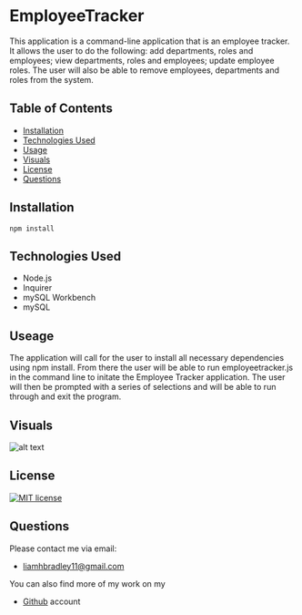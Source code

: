 # EmployeeTracker

This application is a command-line application that is an employee tracker.  It allows the user to do the following: add departments, roles and employees; view departments, roles and employees; update employee roles.  The user will also be able to remove employees, departments and roles from the system.

## Table of Contents
  * [Installation](#installation)
  * [Technologies Used](#technologies)
  * [Usage](#useage)
  * [Visuals](#visuals)
  * [License](#license)
  * [Questions](#questions)

## Installation
    npm install
    

## Technologies Used
* Node.js
* Inquirer
* mySQL Workbench
* mySQL

## Useage

The application will call for the user to install all necessary dependencies using npm install.  From there the user will be able to run employeetracker.js in the command line to initate the Employee Tracker application.  The user will then be prompted with a series of selections and will be able to run through and exit the program.

## Visuals
  ![alt text](https://i.paste.pics/f6eb53076501c91e729ae4eb82dfe4ba.png)


## License
   [![MIT license](https://img.shields.io/badge/License-MIT-blue.svg)](https://lbesson.mit-license.org/)


## Questions
  Please contact me via email:
  * <liamhbradley11@gmail.com>

  You can also find more of my work on my
  * [Github](https://github.com/liamhbradley11) account
  